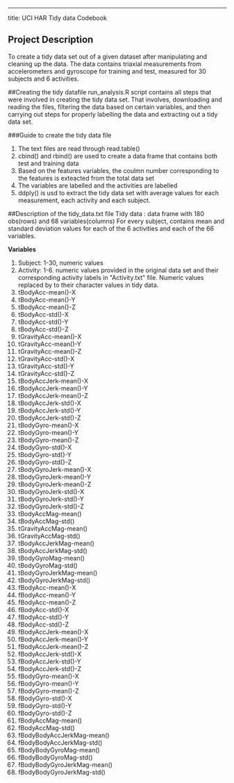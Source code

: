 ---
title: UCI HAR Tidy data Codebook
 
## Project Description
To create a tidy data set out of a given dataset after manipulating and cleaning up the data.
The data contains triaxial measurements from accelerometers and gyroscope for training and test, measured for 30 subjects and 6 activities.
 
##Creating the tidy datafile
run_analysis.R script contains all steps that were involved in creating the tidy data set. That involves, downloading and reading the files, filtering the data based on certain variables, and then carrying out steps for properly labelling the data and extracting out a tidy data set.

###Guide to create the tidy data file
1. The text files are read through read.table()
2. cbind() and rbind() are used to create a data frame that contains both test and training data
3. Based on the features variables, the coulmn number corresponding to the features is exteacted from the total data set
4. The variables are labelled and the activities are labelled
5. ddply() is usd to extract the tidy data set with average values for each measurement, each activity and each subject.

##Description of the tidy_data.txt file
Tidy data : data frame with 180 obs(rows) and 68 variables(columns)
For every subject, contains mean and standard deviation values for each of the 6 activities and each of the 66 variables.

__Variables__
1. Subject: 1-30, numeric values 
2. Activity: 1-6. numeric values provided in the original data set  and their corresponding activity labels in "Activity.txt" file. Numeric values replaced by to their character values in tidy data.
3. tBodyAcc-mean()-X
4. tBodyAcc-mean()-Y
5. tBodyAcc-mean()-Z
6. tBodyAcc-std()-X
7. tBodyAcc-std()-Y
8. tBodyAcc-std()-Z
9. tGravityAcc-mean()-X
10. tGravityAcc-mean()-Y
11. tGravityAcc-mean()-Z
12. tGravityAcc-std()-X
13. tGravityAcc-std()-Y
14. tGravityAcc-std()-Z
15. tBodyAccJerk-mean()-X
16. tBodyAccJerk-mean()-Y
17. tBodyAccJerk-mean()-Z
18. tBodyAccJerk-std()-X
19. tBodyAccJerk-std()-Y
20. tBodyAccJerk-std()-Z
21. tBodyGyro-mean()-X
22. tBodyGyro-mean()-Y
23. tBodyGyro-mean()-Z
24. tBodyGyro-std()-X
25. tBodyGyro-std()-Y
26. tBodyGyro-std()-Z
27. tBodyGyroJerk-mean()-X
28. tBodyGyroJerk-mean()-Y
29. tBodyGyroJerk-mean()-Z
30. tBodyGyroJerk-std()-X
31. tBodyGyroJerk-std()-Y
32. tBodyGyroJerk-std()-Z
33. tBodyAccMag-mean()
34. tBodyAccMag-std()
35. tGravityAccMag-mean()
36. tGravityAccMag-std()
37. tBodyAccJerkMag-mean()
38. tBodyAccJerkMag-std()
39. tBodyGyroMag-mean()
40. tBodyGyroMag-std()
41. tBodyGyroJerkMag-mean()
42. tBodyGyroJerkMag-std()
43. fBodyAcc-mean()-X
44. fBodyAcc-mean()-Y
45. fBodyAcc-mean()-Z
46. fBodyAcc-std()-X
47. fBodyAcc-std()-Y
48. fBodyAcc-std()-Z
49. fBodyAccJerk-mean()-X
50. fBodyAccJerk-mean()-Y
51. fBodyAccJerk-mean()-Z
52. fBodyAccJerk-std()-X
53. fBodyAccJerk-std()-Y
54. fBodyAccJerk-std()-Z
55. fBodyGyro-mean()-X
56. fBodyGyro-mean()-Y
57. fBodyGyro-mean()-Z
58. fBodyGyro-std()-X
59. fBodyGyro-std()-Y
60. fBodyGyro-std()-Z
61. fBodyAccMag-mean()
62. fBodyAccMag-std()
63. fBodyBodyAccJerkMag-mean()
64. fBodyBodyAccJerkMag-std()
65. fBodyBodyGyroMag-mean()
66. fBodyBodyGyroMag-std()
67. fBodyBodyGyroJerkMag-mean()
68. fBodyBodyGyroJerkMag-std()

 
